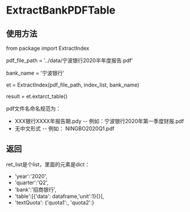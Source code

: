 # ExtractBankPDFTable

## 使用方法

from package import ExtractIndex

pdf_file_path = '../data/宁波银行2020半年度报告.pdf'

bank_name = '宁波银行'

et = ExtractIndex(pdf_file_path, index_list, bank_name)

result = et.extarct_table()

pdf文件名命名规范为：
- XXX银行XXXX年报告期.pdy
-- 例如：宁波银行2020年第一季度财报.pdf
- 无中文形式
-- 例如： NINGBO2020Q1.pdf

## 返回
ret_list是个list，里面的元素是dict：
- 'year':'2020',
- 'quarter':'Q2',
- 'bank':'招商银行',
- 'table':[{'data': dataframe,'unit':1}{}],
- 'textQuota': {'quota1':, 'quota2':}
